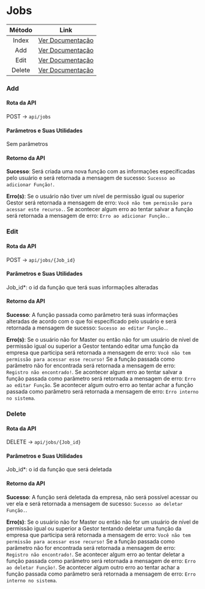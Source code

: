 # Jobs

| Método |             Link              |
| :----: | :---------------------------: |
| Index  | [Ver Documentação](index.md)  |
|  Add   |  [Ver Documentação](add.md)   |
|  Edit  |  [Ver Documentação](edit.md)  |
| Delete | [Ver Documentação](delete.md) |

### Add

#### Rota da API

POST -> `api/jobs`

#### Parâmetros e Suas Utilidades

Sem parâmetros

#### Retorno da API

**Sucesso**: Será criada uma nova função com as informações específicadas pelo usuário e será retornada a mensagem de sucesso: `Sucesso ao adicionar Função!`.

**Erro(s)**: Se o usuário não tiver um nível de permissão igual ou superior Gestor será retornada a mensagem de erro: `Você não tem permissão para acessar este recurso.`. Se acontecer algum erro ao tentar salvar a função será retornada a mensagem de erro: `Erro ao adicionar Função.`.

### Edit

#### Rota da API

POST -> `api/jobs/{Job_id}`

#### Parâmetros e Suas Utilidades

Job_id\*: o id da função que terá suas informações alteradas

#### Retorno da API

**Sucesso**: A função passada como parâmetro terá suas informações alteradas de acordo com o que foi específicado pelo usuário e será retornada a mensagem de sucesso: `Sucesso ao editar Função.`.

**Erro(s)**: Se o usuário não for Master ou então não for um usuário de nível de permissão igual ou superior a Gestor tentando editar uma função da empresa que participa será retornada a mensagem de erro: `Você não tem permissão para acessar esse recurso!` Se a função passada como parâmetro não for encontrada será retornada a mensagem de erro: `Registro não encontrado!`. Se acontecer algum erro ao tentar salvar a função passada como parâmetro será retornada a mensagem de erro: `Erro ao editar Função`. Se acontecer algum outro erro ao tentar achar a função passada como parâmetro será retornada a mensagem de erro: `Erro interno no sistema`.

### Delete

#### Rota da API

DELETE -> `api/jobs/{Job_id}`

#### Parâmetros e Suas Utilidades

Job_id\*: o id da função que será deletada

#### Retorno da API

**Sucesso**: A função será deletada da empresa, não será possível acessar ou ver ela e será retornada a mensagem de sucesso: `Sucesso ao deletar Função.`.

**Erro(s)**: Se o usuário não for Master ou então não for um usuário de nível de permissão igual ou superior a Gestor tentando deletar uma função da empresa que participa será retornada a mensagem de erro: `Você não tem permissão para acessar esse recurso!` Se a função passada como parâmetro não for encontrada será retornada a mensagem de erro: `Registro não encontrado!`. Se acontecer algum erro ao tentar deletar a função passada como parâmetro será retornada a mensagem de erro: `Erro ao deletar Função!`. Se acontecer algum outro erro ao tentar achar a função passada como parâmetro será retornada a mensagem de erro: `Erro interno no sistema`.
